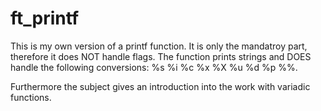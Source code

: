 # ft_printf

This is my own version of a printf function. It is only the mandatroy part, therefore it does NOT handle flags.
The function prints strings and DOES handle the following conversions: %s %i %c %x %X %u %d %p %%.

Furthermore the subject gives an introduction into the work with variadic functions.

